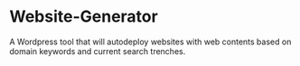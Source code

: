 Website-Generator
=================
A Wordpress tool that will autodeploy websites with web contents based on domain keywords and current search trenches.
